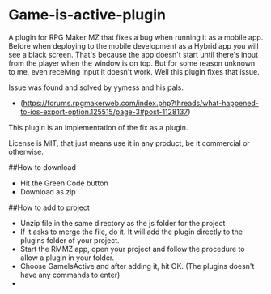 # Game-is-active-plugin
A plugin for RPG Maker MZ that fixes a bug when running it as a mobile app. Before when deploying to the mobile development as a Hybrid app you will see a black screen. That's because the app doesn't start until there's input from the player when the window is on top. But for some reason unknown to me, even receiving input it doesn't work. Well this plugin fixes that issue. 

Issue was found and solved by yymess and his pals.
 * (https://forums.rpgmakerweb.com/index.php?threads/what-happened-to-ios-export-option.125515/page-3#post-1128137) 

This plugin is an implementation of the fix as a plugin.

License is MIT, that just means use it in any product, be it commercial or otherwise.

##How to download
* Hit the Green Code button 
* Download as zip

##How to add to project
* Unzip file in the same directory as the js folder for the project
* If it asks to merge the file, do it. It will add the plugin directly to the plugins folder of your project.
* Start the RMMZ app, open your project and follow the procedure to allow a plugin in your folder. 
* Choose GameIsActive and after adding it, hit OK. (The plugins doesn't have any commands to enter)
* 
